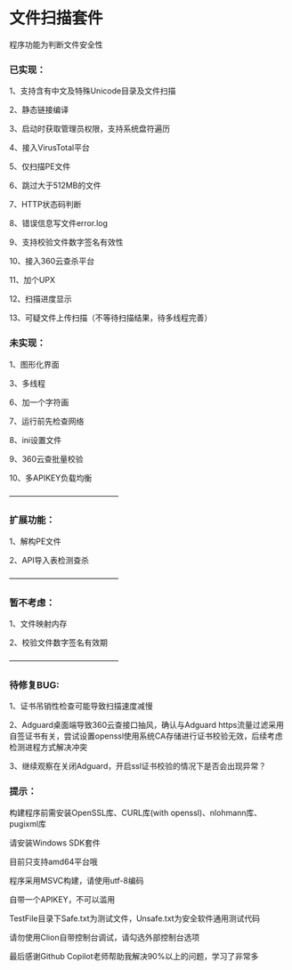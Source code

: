 # 文件扫描套件

程序功能为判断文件安全性

### 已实现：

1、支持含有中文及特殊Unicode目录及文件扫描

2、静态链接编译

3、启动时获取管理员权限，支持系统盘符遍历

4、接入VirusTotal平台

5、仅扫描PE文件

6、跳过大于512MB的文件

7、HTTP状态码判断

8、错误信息写文件error.log

9、支持校验文件数字签名有效性

10、接入360云查杀平台

11、加个UPX

12、扫描进度显示

13、可疑文件上传扫描（不等待扫描结果，待多线程完善）

### 未实现：

1、图形化界面

3、多线程

6、加一个字符画

7、运行前先检查网络

8、ini设置文件

9、360云查批量校验

10、多APIKEY负载均衡

——————————————

### 扩展功能：

1、解构PE文件

2、API导入表检测查杀

——————————————

### 暂不考虑：

1、文件映射内存

2、校验文件数字签名有效期

——————————————

### 待修复BUG:

1、证书吊销性检查可能导致扫描速度减慢

2、Adguard桌面端导致360云查接口抽风，确认与Adguard https流量过滤采用自签证书有关，尝试设置openssl使用系统CA存储进行证书校验无效，后续考虑检测进程方式解决冲突

3、继续观察在关闭Adguard，开启ssl证书校验的情况下是否会出现异常？

### 提示：

构建程序前需安装OpenSSL库、CURL库(with openssl)、nlohmann库、pugixml库

请安装Windows SDK套件

目前只支持amd64平台哦

程序采用MSVC构建，请使用utf-8编码

自带一个APIKEY，不可以滥用

TestFile目录下Safe.txt为测试文件，Unsafe.txt为安全软件通用测试代码

请勿使用Clion自带控制台调试，请勾选外部控制台选项

最后感谢Github Copilot老师帮助我解决90%以上的问题，学习了非常多


